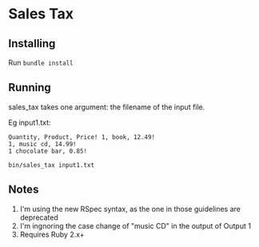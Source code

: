 # Sales Tax

## Installing

Run ```bundle install```

## Running

sales_tax takes one argument: the filename of the input file.

Eg input1.txt:

```text
Quantity, Product, Price! 1, book, 12.49!
1, music cd, 14.99!
1 chocolate bar, 0.85!
```

```bin/sales_tax input1.txt```

## Notes

1. I'm using the new RSpec syntax, as the one in those guidelines are deprecated
1. I'm ingnoring the case change of "music CD" in the output of Output 1
1. Requires Ruby 2.x+
